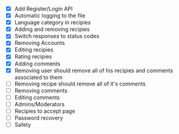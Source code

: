 - [x] Add Register/Login API
- [x] Automatic logging to the file
- [x] Language category in recipies
- [x] Adding and removing recipies
- [x] Switch responses to status codes
- [x] Removing Accounts
- [x] Editing recipies
- [x] Rating recipies
- [x] Adding comments
- [x] Removing user should remove all of his recipies and comments associated to them
- [ ] Removing recipe should remove all of it's comments
- [ ] Removing comments
- [ ] Editing comments
- [ ] Admins/Moderators
- [ ] Recipies to accept page
- [ ] Password recovery
- [ ] Safety